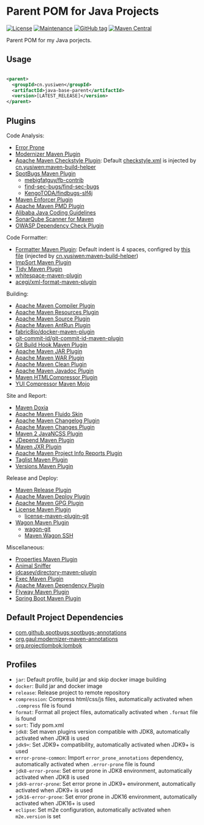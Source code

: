 # Parent POM for Java Projects

[![License](https://img.shields.io/badge/license-Apache%202-4EB1BA.svg)](https://www.apache.org/licenses/LICENSE-2.0.html)
[![Maintenance](https://img.shields.io/badge/Maintained%3F-yes-green.svg)](https://GitHub.com/yusiwen/java-base-parent/graphs/commit-activity)
[![GitHub tag](https://img.shields.io/github/v/tag/yusiwen/java-base-parent.svg)](https://GitHub.com/yusiwen/java-base-parent/tags/)
[![Maven Central](https://img.shields.io/maven-central/v/cn.yusiwen/java-base-parent)](https://central.sonatype.com/artifact/cn.yusiwen/java-base-parent)

Parent POM for my Java porjects.

## Usage

```xml

<parent>
  <groupId>cn.yusiwen</groupId>
  <artifactId>java-base-parent</artifactId>
  <version>[LATEST_RELEASE]</version>
</parent>

```

## Plugins

Code Analysis:

- [Error Prone](https://errorprone.info/index)
- [Modernizer Maven Plugin](https://github.com/gaul/modernizer-maven-plugin)
- [Apache Maven Checkstyle Plugin](https://maven.apache.org/plugins/maven-checkstyle-plugin/): Default [checkstyle.xml](https://github.com/yusiwen/maven-build-helper/blob/master/src/main/resources/checkstyle.xml) is injected by [cn.yusiwen:maven-build-helper](https://github.com/yusiwen/maven-build-helper)
- [SpotBugs Maven Plugin](https://spotbugs.github.io/spotbugs-maven-plugin/)
  - [mebigfatguy/fb-contrib](https://github.com/mebigfatguy/fb-contrib)
  - [find-sec-bugs/find-sec-bugs](https://github.com/find-sec-bugs/find-sec-bugs)
  - [KengoTODA/findbugs-slf4j](https://github.com/KengoTODA/findbugs-slf4j)
- [Maven Enforcer Plugin](https://maven.apache.org/enforcer/maven-enforcer-plugin/)
- [Apache Maven PMD Plugin](https://maven.apache.org/plugins/maven-pmd-plugin/)
- [Alibaba Java Coding Guidelines](https://github.com/alibaba/p3c)
- [SonarQube Scanner for Maven](https://github.com/SonarSource/sonar-scanner-maven)
- [OWASP Dependency Check Plugin](https://jeremylong.github.io/DependencyCheck/dependency-check-maven/)
  
Code Formatter:

- [Formatter Maven Plugin](https://code.revelc.net/formatter-maven-plugin/): Default indent is 4 spaces, configred by [this file](https://github.com/yusiwen/maven-build-helper/blob/master/src/main/resources/formatter-4spaces.xml) (injected by [cn.yusiwen:maven-build-helper](https://github.com/yusiwen/maven-build-helper))
- [ImpSort Maven Plugin](https://code.revelc.net/impsort-maven-plugin/)
- [Tidy Maven Plugin](https://www.mojohaus.org/tidy-maven-plugin/)
- [whitespace-maven-plugin](https://github.com/yusiwen/whitespace-maven-plugin)
- [acegi/xml-format-maven-plugin](https://github.com/acegi/xml-format-maven-plugin)

Building:

- [Apache Maven Compiler Plugin](https://maven.apache.org/plugins/maven-compiler-plugin/)
- [Apache Maven Resources Plugin](https://maven.apache.org/plugins/maven-resources-plugin/)
- [Apache Maven Source Plugin](https://maven.apache.org/plugins/maven-source-plugin/)
- [Apache Maven AntRun Plugin](https://maven.apache.org/plugins/maven-antrun-plugin/)
- [fabric8io/docker-maven-plugin](https://github.com/fabric8io/docker-maven-plugin)
- [git-commit-id/git-commit-id-maven-plugin](https://github.com/git-commit-id/git-commit-id-maven-plugin)
- [Git Build Hook Maven Plugin](https://github.com/rudikershaw/git-build-hook)
- [Apache Maven JAR Plugin](https://maven.apache.org/plugins/maven-jar-plugin/)
- [Apache Maven WAR Plugin](https://maven.apache.org/plugins/maven-war-plugin/)
- [Apache Maven Clean Plugin](https://maven.apache.org/plugins/maven-clean-plugin/)
- [Apache Maven Javadoc Plugin](https://maven.apache.org/plugins/maven-javadoc-plugin/)
- [Maven HTMLCompressor Plugin](https://github.com/alextunyk/htmlcompressor-maven-plugin)
- [YUI Compressor Maven Mojo](http://davidb.github.io/yuicompressor-maven-plugin/)

Site and Report:

- [Maven Doxia](https://maven.apache.org/doxia/)
- [Apache Maven Fluido Skin](https://maven.apache.org/skins/maven-fluido-skin/)
- [Apache Maven Changelog Plugin](https://maven.apache.org/plugins/maven-changelog-plugin/)
- [Apache Maven Changes Plugin](https://maven.apache.org/plugins/maven-changes-plugin/index.html)
- [Maven 2 JavaNCSS Plugin](https://www.mojohaus.org/javancss-maven-plugin/)
- [JDepend Maven Plugin](https://www.mojohaus.org/jdepend-maven-plugin/)
- [Maven JXR Plugin](https://maven.apache.org/jxr/maven-jxr-plugin/)
- [Apache Maven Project Info Reports Plugin](https://maven.apache.org/plugins/maven-project-info-reports-plugin/)
- [Taglist Maven Plugin](https://www.mojohaus.org/taglist-maven-plugin/)
- [Versions Maven Plugin](https://www.mojohaus.org/versions-maven-plugin/)

Release and Deploy:

- [Maven Release Plugin](https://maven.apache.org/maven-release/maven-release-plugin/index.html)
- [Apache Maven Deploy Plugin](https://maven.apache.org/plugins/maven-deploy-plugin/)
- [Apache Maven GPG Plugin](https://maven.apache.org/plugins/maven-gpg-plugin/)
- [License Maven Plugin](https://www.mojohaus.org/license-maven-plugin/)
  - [license-maven-plugin-git](https://github.com/mathieucarbou/license-maven-plugin/tree/master/license-maven-plugin-git)
- [Wagon Maven Plugin](https://www.mojohaus.org/wagon-maven-plugin/)
  - [wagon-git](https://mvnrepository.com/artifact/net.trajano.wagon/wagon-git)
  - [Maven Wagon SSH](https://maven.apache.org/wagon/wagon-providers/wagon-ssh/)

Miscellaneous:

- [Properties Maven Plugin](https://www.mojohaus.org/properties-maven-plugin/)
- [Animal Sniffer](https://www.mojohaus.org/animal-sniffer/)
- [jdcasey/directory-maven-plugin](https://github.com/jdcasey/directory-maven-plugin)
- [Exec Maven Plugin](https://www.mojohaus.org/exec-maven-plugin/)
- [Apache Maven Dependency Plugin](https://maven.apache.org/plugins/maven-dependency-plugin/)
- [Flyway Maven Plugin](https://flywaydb.org/documentation/usage/maven/)
- [Spring Boot Maven Plugin](https://docs.spring.io/spring-boot/docs/current/maven-plugin/reference/htmlsingle/)

## Default Project Dependencies

- [com.github.spotbugs:spotbugs-annotations](https://mvnrepository.com/artifact/com.github.spotbugs/spotbugs-annotations)
- [org.gaul:modernizer-maven-annotations](https://mvnrepository.com/artifact/org.gaul/modernizer-maven-annotations)
- [org.projectlombok:lombok](https://mvnrepository.com/artifact/org.projectlombok/lombok)

## Profiles

- `jar`: Default profile, build jar and skip docker image building
- `docker`: Build jar and docker image
- `release`: Release project to remote repository
- `compression`: Compress html/css/js files, automatically activated when `.compress` file is found
- `format`: Format all project files, automatically activated when `.format` file is found
- `sort`: Tidy pom.xml
- `jdk8`: Set maven plugins version compatible with JDK8, automatically activated when JDK8 is used
- `jdk9+`: Set JDK9+ compatibility, automatically activated when JDK9+ is used
- `error-prone-common`: Import `error_prone_annotations` dependency, automatically activated when `.error-prone` file is found
- `jdk8-error-prone`: Set error prone in JDK8 environment, automatically activated when JDK8 is used
- `jdk9-error-prone`: Set error prone in JDK9+ environment, automatically activated when JDK9+ is used
- `jdk16-error-prone`: Set error prone in JDK16 environment, automatically activated when JDK16+ is used
- `eclipse`: Set m2e configuration, automatically activated when `m2e.version` is set
